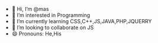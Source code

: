- 👋 Hi, I’m @mas
- 👀 I’m interested in Programming
- 🌱 I’m currently learning CSS,C++,JS,JAVA,PHP,JQUERRY
- 💞️ I’m looking to collaborate on JS
- 😄 Pronouns: He,His
